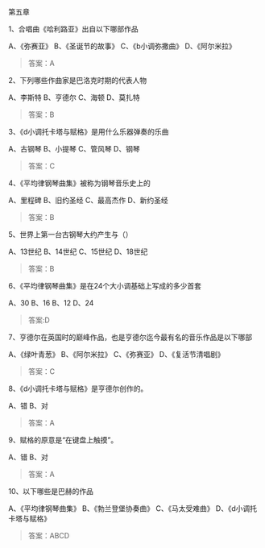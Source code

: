 第五章

1、合唱曲《哈利路亚》出自以下哪部作品

A、《弥赛亚》
B、《圣诞节的故事》
C、《b小调弥撒曲》
D、《阿尔米拉》
>答案：A

2、下列哪些作曲家是巴洛克时期的代表人物

A、李斯特
B、亨德尔
C、海顿
D、莫扎特
>答案：B

3、《d小调托卡塔与赋格》是用什么乐器弹奏的乐曲

A、古钢琴
B、小提琴
C、管风琴
D、钢琴
>答案：C

4、《平均律钢琴曲集》被称为钢琴音乐史上的

A、里程碑
B、旧约圣经
C、最高杰作
D、新约圣经
>答案：B

5、世界上第一台古钢琴大约产生与（）

A、13世纪
B、14世纪
C、15世纪
D、18世纪
>答案：B

6、《平均律钢琴曲集》是在24个大小调基础上写成的多少首套

A、30 
B、16 
B、12 
D、24
>答案:D

7、亨德尔在英国时的巅峰作品，也是亨德尔迄今最有名的音乐作品是以下哪部

A、《绿叶青葱》
B、《阿尔米拉》
C、《弥赛亚》
D、《复活节清唱剧》
>答案：C

8、《d小调托卡塔与赋格》是亨德尔创作的。

A、错
B、对
>答案：A

9、赋格的原意是“在键盘上触摸”。

A、错
B、对
>答案：A

10、以下哪些是巴赫的作品

A、《平均律钢琴曲集》
B、《勃兰登堡协奏曲》
C、《马太受难曲》
D、《d小调托卡塔与赋格》
>答案：ABCD
